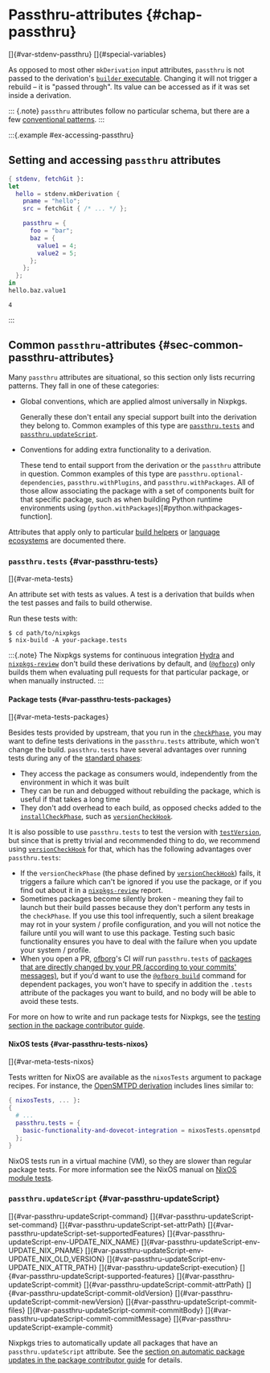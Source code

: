 # Passthru-attributes {#chap-passthru}
[]{#var-stdenv-passthru} []{#special-variables} <!-- legacy anchors -->

As opposed to most other `mkDerivation` input attributes, `passthru` is not passed to the derivation's [`builder` executable](https://nixos.org/manual/nix/stable/expressions/derivations.html#attr-builder).
Changing it will not trigger a rebuild – it is "passed through".
Its value can be accessed as if it was set inside a derivation.

::: {.note}
`passthru` attributes follow no particular schema, but there are a few [conventional patterns](#sec-common-passthru-attributes).
:::

:::{.example #ex-accessing-passthru}

## Setting and accessing `passthru` attributes

```nix
{ stdenv, fetchGit }:
let
  hello = stdenv.mkDerivation {
    pname = "hello";
    src = fetchGit { /* ... */ };

    passthru = {
      foo = "bar";
      baz = {
        value1 = 4;
        value2 = 5;
      };
    };
  };
in
hello.baz.value1
```

```
4
```
:::

## Common `passthru`-attributes {#sec-common-passthru-attributes}

Many `passthru` attributes are situational, so this section only lists recurring patterns.
They fall in one of these categories:

- Global conventions, which are applied almost universally in Nixpkgs.

  Generally these don't entail any special support built into the derivation they belong to.
  Common examples of this type are [`passthru.tests`](#var-passthru-tests) and [`passthru.updateScript`](#var-passthru-updateScript).

- Conventions for adding extra functionality to a derivation.

  These tend to entail support from the derivation or the `passthru` attribute in question.
  Common examples of this type are `passthru.optional-dependencies`, `passthru.withPlugins`, and `passthru.withPackages`.
  All of those allow associating the package with a set of components built for that specific package, such as when building Python runtime environments using (`python.withPackages`)[#python.withpackages-function].

Attributes that apply only to particular [build helpers](#part-builders) or [language ecosystems](#chap-language-support) are documented there.

### `passthru.tests` {#var-passthru-tests}
[]{#var-meta-tests} <!-- legacy anchor -->

An attribute set with tests as values.
A test is a derivation that builds when the test passes and fails to build otherwise.

Run these tests with:

```ShellSession
$ cd path/to/nixpkgs
$ nix-build -A your-package.tests
```

:::{.note}
The Nixpkgs systems for continuous integration [Hydra](https://hydra.nixos.org/) and [`nixpkgs-review`](https://github.com/Mic92/nixpkgs-review) don't build these derivations by default, and ([`@ofborg`](https://github.com/NixOS/ofborg)) only builds them when evaluating pull requests for that particular package, or when manually instructed.
:::

#### Package tests {#var-passthru-tests-packages}
[]{#var-meta-tests-packages} <!-- legacy anchor -->

Besides tests provided by upstream, that you run in the [`checkPhase`](#ssec-check-phase), you may want to define tests derivations in the `passthru.tests` attribute, which won't change the build. `passthru.tests` have several advantages over running tests during any of the [standard phases](#sec-stdenv-phases):

- They access the package as consumers would, independently from the environment in which it was built
- They can be run and debugged without rebuilding the package, which is useful if that takes a long time
- They don't add overhead to each build, as opposed checks added to the [`installCheckPhase`](#ssec-installCheck-phase), such as [`versionCheckHook`](#versioncheckhook).

It is also possible to use `passthru.tests` to test the version with [`testVersion`](#tester-testVersion), but since that is pretty trivial and recommended thing to do, we recommend using [`versionCheckHook`](#versioncheckhook) for that, which has the following advantages over `passthru.tests`:

- If the `versionCheckPhase` (the phase defined by [`versionCheckHook`](#versioncheckhook)) fails, it triggers a failure which can't be ignored if you use the package, or if you find out about it in a [`nixpkgs-review`](https://github.com/Mic92/nixpkgs-review) report.
- Sometimes packages become silently broken - meaning they fail to launch but their build passes because they don't perform any tests in the `checkPhase`. If you use this tool infrequently, such a silent breakage may rot in your system / profile configuration, and you will not notice the failure until you will want to use this package. Testing such basic functionality ensures you have to deal with the failure when you update your system / profile.
- When you open a PR, [ofborg](https://github.com/NixOS/ofborg)'s CI _will_ run `passthru.tests` of [packages that are directly changed by your PR (according to your commits' messages)](https://github.com/NixOS/ofborg?tab=readme-ov-file#automatic-building), but if you'd want to use the [`@ofborg build`](https://github.com/NixOS/ofborg?tab=readme-ov-file#build) command for dependent packages, you won't have to specify in addition the `.tests` attribute of the packages you want to build, and no body will be able to avoid these tests.

<!-- NOTE(@fricklerhandwerk): one may argue whether that testing guide should rather be in the user's manual -->
For more on how to write and run package tests for Nixpkgs, see the [testing section in the package contributor guide](https://github.com/NixOS/nixpkgs/blob/master/pkgs/README.md#package-tests).

#### NixOS tests {#var-passthru-tests-nixos}
[]{#var-meta-tests-nixos} <!-- legacy anchor -->

Tests written for NixOS are available as the `nixosTests` argument to package recipes.
For instance, the [OpenSMTPD derivation](https://search.nixos.org/packages?show=opensmtpd) includes lines similar to:

```nix
{ nixosTests, ... }:
{
  # ...
  passthru.tests = {
    basic-functionality-and-dovecot-integration = nixosTests.opensmtpd;
  };
}
```

NixOS tests run in a virtual machine (VM), so they are slower than regular package tests.
For more information see the NixOS manual on [NixOS module tests](https://nixos.org/manual/nixos/stable/#sec-nixos-tests).

### `passthru.updateScript` {#var-passthru-updateScript}
<!-- legacy anchors -->
[]{#var-passthru-updateScript-command}
[]{#var-passthru-updateScript-set-command}
[]{#var-passthru-updateScript-set-attrPath}
[]{#var-passthru-updateScript-set-supportedFeatures}
[]{#var-passthru-updateScript-env-UPDATE_NIX_NAME}
[]{#var-passthru-updateScript-env-UPDATE_NIX_PNAME}
[]{#var-passthru-updateScript-env-UPDATE_NIX_OLD_VERSION}
[]{#var-passthru-updateScript-env-UPDATE_NIX_ATTR_PATH}
[]{#var-passthru-updateScript-execution}
[]{#var-passthru-updateScript-supported-features}
[]{#var-passthru-updateScript-commit}
[]{#var-passthru-updateScript-commit-attrPath}
[]{#var-passthru-updateScript-commit-oldVersion}
[]{#var-passthru-updateScript-commit-newVersion}
[]{#var-passthru-updateScript-commit-files}
[]{#var-passthru-updateScript-commit-commitBody}
[]{#var-passthru-updateScript-commit-commitMessage}
[]{#var-passthru-updateScript-example-commit}

Nixpkgs tries to automatically update all packages that have an `passthru.updateScript` attribute.
See the [section on automatic package updates in the package contributor guide](https://github.com/NixOS/nixpkgs/blob/master/pkgs/README.md#automatic-package-updates) for details.

